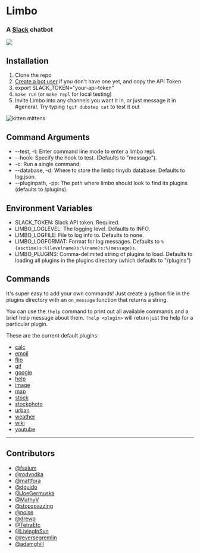 # Limbo
### A [Slack](https://slack.com/) chatbot

![](https://travis-ci.org/llimllib/limbo.svg?branch=master)

## Installation

1. Clone the repo
2. [Create a bot user](https://my.slack.com/services/new/bot) if you don't have one yet, and copy the API Token
3. export SLACK_TOKEN="your-api-token"
4. `make run` (or `make repl` for local testing)
5. Invite Limbo into any channels you want it in, or just message it in #general. Try typing `!gif dubstep cat` to test it out

![kitten mittens](http://i.imgur.com/xhmD6QO.png)

## Command Arguments

* --test, -t: Enter command line mode to enter a limbo repl.
* --hook: Specify the hook to test. (Defaults to "message").
* -c: Run a single command.
* --database, -d: Where to store the limbo tinydb database. Defaults to log.json.
* --pluginpath, -pp: The path where limbo should look to find its plugins (defaults to /plugins).

## Environment Variables

* SLACK_TOKEN: Slack API token. Required.
* LIMBO_LOGLEVEL: The logging level. Defaults to INFO.
* LIMBO_LOGFILE: File to log info to. Defaults to none.
* LIMBO_LOGFORMAT: Format for log messages. Defaults to `%(asctime)s:%(levelname)s:%(name)s:%(message)s`.
* LIMBO_PLUGINS: Comma-delimited string of plugins to load. Defaults to loading all plugins in the plugins directory (which defaults to "/plugins")

## Commands

It's super easy to add your own commands! Just create a python file in the plugins directory with an `on_message` function that returns a string.

You can use the `!help` command to print out all available commands and a brief help message about them. `!help <plugin>` will return just the help for a particular plugin.

These are the current default plugins:

* [calc](https://github.com/llimllib/limbo/wiki/Calc-Plugin)
* [emoji](https://github.com/llimllib/limbo/wiki/Emoji-Plugin)
* [flip](https://github.com/llimllib/limbo/wiki/Flip-Plugin)
* [gif](https://github.com/llimllib/limbo/wiki/Gif-Plugin)
* [google](https://github.com/llimllib/limbo/wiki/Google-Plugin)
* [help](https://github.com/llimllib/limbo/wiki/Help-Plugin)
* [image](https://github.com/llimllib/limbo/wiki/Image-Plugin)
* [map](https://github.com/llimllib/limbo/wiki/Map-Plugin)
* [stock](https://github.com/llimllib/limbo/wiki/Stock-Plugin)
* [stockphoto](https://github.com/llimllib/limbo/wiki/Stock-Photo-Plugin)
* [urban](https://github.com/llimllib/limbo/wiki/Urban)
* [weather](https://github.com/llimllib/limbo/wiki/Weather-Plugin)
* [wiki](https://github.com/llimllib/limbo/wiki/Wiki-Plugin)
* [youtube](https://github.com/llimllib/limbo/wiki/Youtube-Plugin)

---

## Contributors

* [@fsalum](https://github.com/fsalum)
* [@rodvodka](https://github.com/rodvodka)
* [@mattfora](https://github.com/mattfora)
* [@dguido](https://github.com/dguido)
* [@JoeGermuska](https://github.com/JoeGermuska)
* [@MathyV](https://github.com/MathyV)
* [@stopspazzing](https://github.com/stopspazzing)
* [@noise](https://github.com/noise)
* [@drewp](https://github.com/drewp)
* [@TetraEtc](https://github.com/TetraEtc)
* [@LivingInSyn](https://github.com/LivingInSyn)
* [@reversegremlin](https://github.com/reversegremlin)
* [@adamghill](https://github.com/adamghill)

#
